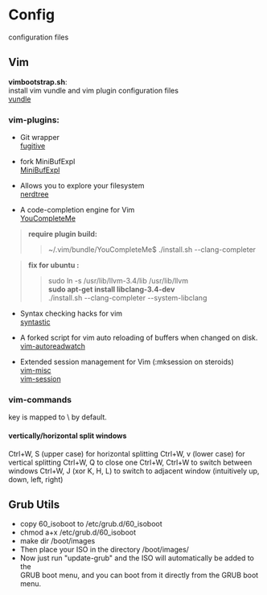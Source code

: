 # Config

configuration files

## Vim

**vimbootstrap.sh**:  
install vim vundle and vim plugin configuration files  
[vundle](https://github.com/gmarik/vundle)  

### vim-plugins:
* Git wrapper  
[fugitive](https://github.com/tpope/vim-fugitive)  

* fork MiniBufExpl  
[MiniBufExpl](https://github.com/fholgado/minibufexpl.vim) 

* Allows you to explore your filesystem  
[nerdtree](https://github.com/scrooloose/nerdtree)
  
* A code-completion engine for Vim  
[YouCompleteMe](https://github.com/Valloric/YouCompleteMe)
> **require plugin build:**  
>> ~/.vim/bundle/YouCompleteMe$ ./install.sh --clang-completer  

> **fix for ubuntu :**
>>   sudo ln -s /usr/lib/llvm-3.4/lib /usr/lib/llvm  
> **sudo apt-get install libclang-3.4-dev**  
> ./install.sh --clang-completer --system-libclang

* Syntax checking hacks for vim  
[syntastic](https://github.com/scrooloose/syntastic)

* A forked script for vim auto reloading of buffers when changed on disk.  
[vim-autoreadwatch](https://github.com/mutewinter/vim-autoreadwatch)

* Extended session management for Vim (:mksession on steroids)  
[vim-misc](https://github.com/vim-misc)  
[vim-session](https://github.com/xolox/vim-session)

### vim-commands
<Leader> key is mapped to \ by default.

#### vertically/horizontal split windows

Ctrl+W, S (upper case) for horizontal splitting
Ctrl+W, v (lower case) for vertical splitting
Ctrl+W, Q to close one
Ctrl+W, Ctrl+W to switch between windows
Ctrl+W, J (xor K, H, L) to switch to adjacent window (intuitively up, down, left, right)

## Grub Utils 
* copy 60_isoboot to /etc/grub.d/60_isoboot
* chmod a+x /etc/grub.d/60_isoboot
* make dir /boot/images
* Then place your ISO in the directory /boot/images/
* Now just run "update-grub" and the ISO will automatically be added to the  
  GRUB boot menu, and you can boot from it directly from the GRUB boot menu.

